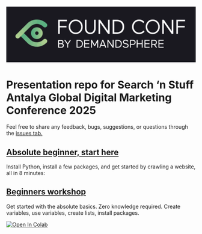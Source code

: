 ![](foundconf_logo.png)


# Presentation repo for Search ‘n Stuff Antalya Global Digital Marketing Conference 2025

Feel free to share any feedback, bugs, suggestions, or questions through the [issues tab.](https://github.com/eliasdabbas/searchnstuff/issues)

## [Absolute beginner, start here](https://www.youtube.com/watch?v=QKLDaDYOLv8)

Install Python, install a few packages, and get started by crawling a website, all in 8 minutes:

## [Beginners workshop](beginners_workshop.ipynb)

Get started with the absolute basics. Zero knowledge required. Create variables, use variables, create lists, install packages.

[![Open In Colab](https://colab.research.google.com/assets/colab-badge.svg)](https://colab.research.google.com/github/eliasdabbas/foundconf/blob/main/beginners_workshop.ipynb)

